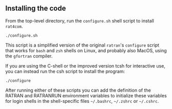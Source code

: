 Installing the code
-------

From the top-level directory, run the `configure.sh` shell script to install
`rat4com`.

```
./configure.sh
```

This script is a simplified version of the original `ratran`'s `configure`
script that works for `bash` and `zsh` shells on Linux, and probably also
MacOS, using the `gfortran` compiler.

If you are using the C-shell or the improved version tcsh for interactive use,
you can instead run the csh script to install the program:

```
./configure
```

After running either of these scripts you can add the definition of the RATRAN
and RATRANRUN environment variables to initialize these variables for login
shells in the shell-specific files `~/.bashrc`, `~/.zshrc` or `~/.cshrc`.
